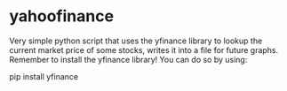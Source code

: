 # yahoofinance
Very simple python script that uses the yfinance library to lookup the current market price of some stocks, writes it into a file for future graphs.
Remember to install the yfinance library!
You can do so by using:

pip install yfinance
